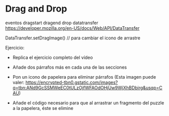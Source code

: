 

# Drag and Drop 

eventos dragstart 
dragend
drop
datatransfer
 https://developer.mozilla.org/en-US/docs/Web/API/DataTransfer

 DataTransfer.setDragImage() // para cambiar el icono de arrastre

Ejercicio:
 - Replica el ejercicio completo del vídeo

- Añade dos párrafos más en cada una de las secciones

- Pon un icono de papelera para eliminar párrafos (Esta imagen puede valer: https://encrypted-tbn0.gstatic.com/images?q=tbn:ANd9GcSSMWeEC0tULzOjfWFAOdOHjUw9WjXhBDbirg&usqp=CAU)

- Añade el código necesario para que al arrastrar un fragmento del puzzle a la papelera, éste se elimine